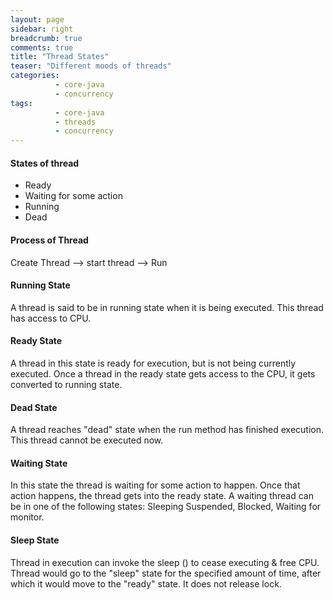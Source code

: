 ```yaml
---
layout: page
sidebar: right
breadcrumb: true
comments: true
title: "Thread States"
teaser: "Different moods of threads"
categories:
          - core-java
          - concurrency
tags:
          - core-java
          - threads
          - concurrency
---
```

#### States of thread
- Ready
- Waiting for some action
- Running
- Dead

#### Process of Thread
Create Thread --> start thread --> Run

#### Running State
A thread is said to be in running state when it is being executed. This thread has access to CPU.

#### Ready State
A thread in this state is ready for execution, but is not being currently executed. Once a thread in the ready state gets access to the CPU, it gets converted to running state.

#### Dead State
A thread reaches "dead" state when the run method has finished execution. This thread cannot be executed now.

#### Waiting State
In this state the thread is waiting for some action to happen. Once that action happens, the thread gets into the ready state. A waiting thread can be in one of the following states: Sleeping Suspended, Blocked, Waiting for monitor.

#### Sleep State
Thread in execution can invoke the sleep () to cease executing & free CPU. Thread would go to the "sleep" state for the specified amount of time, after which it would move to the "ready" state. It does not release lock.
